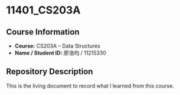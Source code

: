 # 11401_CS203A


## Course Information
- **Course:** CS203A – Data Structures
- **Name / Student ID:** 廖浩均 / 11215330

## Repository Description
This is the living document to record what I learned from this course.
